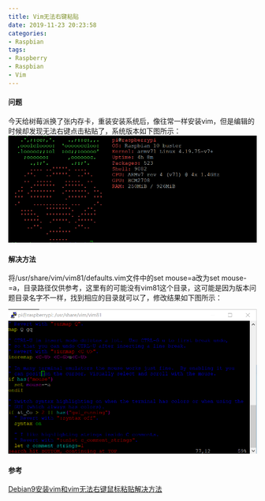 ```yaml
---
title: Vim无法右键粘贴
date: 2019-11-23 20:23:58
categories:
- Raspbian
tags:
- Raspberry
- Raspbian
- Vim
---
```

#### 问题
今天给树莓派换了张内存卡，重装安装系统后，像往常一样安装vim，但是编辑的时候却发现无法右键点击粘贴了，系统版本如下图所示：
![](/images/2019/20191123-203002-1.png)

#### 解决方法
将/usr/share/vim/vim81/defaults.vim文件中的set mouse=a改为set mouse-=a，目录路径仅供参考，这里有的可能没有vim81这个目录，这可能是因为版本问题目录名字不一样，找到相应的目录就可以了，修改结果如下图所示：

![](/images/2019/20191123-204035-2.png)

#### 参考
[Debian9安装vim和vim无法右键鼠标粘贴解决方法](https://www.cnblogs.com/Sungeek/p/10077438.html)
